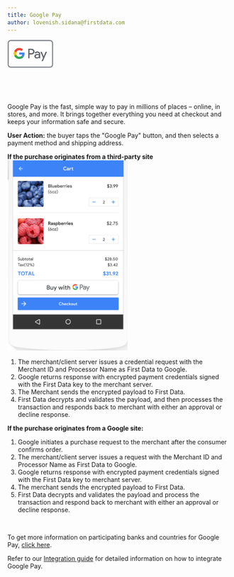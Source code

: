 ```yaml
---
title: Google Pay
author: lovenish.sidana@firstdata.com
---
```


<img alt="Google Pay logo" data-align="left" data-entity-type="file" data-entity-uuid="36a5cfb6-5b57-4386-92a9-cab37da62e49" height="63" src="Google%20Pay%20logo.png" width="103" />

&nbsp;

&nbsp;

Google Pay is the fast, simple way to pay in millions of places – online, in stores, and more. It brings together everything you need at checkout and keeps your information safe and secure.

<span><span><strong><span><span><span><span>User Action:</span></span></span></span></strong><span><span><span><span> the buyer taps the "Google Pay" button, and then selects a payment method an</span></span></span></span><span><span><span><span>d shipping address.</span></span></span></span></span></span>

<span><span><strong><span><span><span><span>If the purchase originates from a third-party site</span></span></span></span></strong><img alt="Google Pay" data-align="right" data-entity-type="file" data-entity-uuid="9e0eb0b7-5aab-4567-b52d-7073ec5d8e0f" src="Google Pay_0.png" /></span></span>

  1. <span><span><span><span><span><span><span><span>The merchant/client server issues a credential request with the Merchant ID and Processor Name as First Data to Google.</span></span></span></span></span></span></span></span>
  2. <span><span><span><span><span><span><span><span>Google returns response with encrypted payment credentials signed with the First Data key to the merchant server.</span></span></span></span></span></span></span></span>
  3. <span><span><span><span><span><span><span><span>The Merchant sends the encrypted payload to First Data.</span></span></span></span></span></span></span></span>
  4. <span><span><span><span><span><span><span><span>First Data decrypts and validates the payload, and then processes the transaction and responds back to merchant with either an approval or decline response.</span></span></span></span></span></span></span></span>

<span><span><strong><span><span><span><span>If the purchase originates from a Google site:</span></span></span></span></strong></span></span>

  1. <span><span><span><span><span><span><span><span>Google initiates a purchase request to the merchant after the consumer confirms order.</span></span></span></span></span></span></span></span>
  2. <span><span><span><span><span><span><span><span>The merchant/client server issues a request with the Merchant ID and Processor Name </span></span></span></span></span></span><span><span><span><span><span><span>as First Data to Google.</span></span></span></span></span></span></span></span>
  3. <span><span><span><span><span><span><span><span>Google returns response with encrypted payment credentials signed with the First Data key to merchant server.</span></span></span></span></span></span></span></span>
  4. <span><span><span><span><span><span><span><span>The merchant sends the encrypted payload to First Data.</span></span></span></span></span></span></span></span>
  5. <span><span><span><span><span><span><span><span>First Data decrypts and validates the payload and process the transaction and respond back to merchant with either an approval or decline response.</span></span></span></span></span></span></span></span>

<span><span>&nbsp;</span></span>

To get more information on participating banks and countries for Google Pay, [click here][1].

<span><span>Refer to our <a href="https://github.com/payeezy/pay_with_google/tree/master/guide">Integration guide</a> for detailed information on how to integrate Google Pay.</span></span>

 [1]: https://support.google.com/pay/answer/7454247?hl=en
